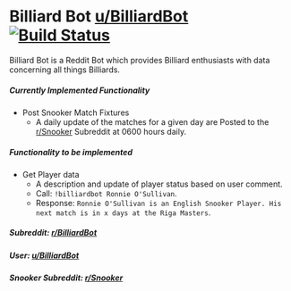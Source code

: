 # Billiard Bot [u/BilliardBot](https://www.reddit.com/user/billiardbot) [![Build Status](https://travis-ci.org/kieranrussell/billiards-bot.svg?branch=master)](https://travis-ci.org/kieranrussell/billiards-bot)
Billiard Bot is a Reddit Bot which provides Billiard enthusiasts with data concerning all things Billiards.

##### Currently Implemented Functionality

* Post Snooker Match Fixtures
    * A daily update of the matches for a given day are Posted to the [r/Snooker](https://www.reddit.com/r/snooker/) Subreddit at 0600 hours daily.
    
##### Functionality to be implemented

* Get Player data
    * A description and update of player status based on user comment.
    * Call: `!billiardbot Ronnie O'Sullivan`.
    * Response: `Ronnie O'Sullivan is an English Snooker Player. His next match is in x days at the Riga Masters`.


##### Subreddit: [r/BilliardBot](https://www.reddit.com/r/BilliardBot/)
##### User: [u/BilliardBot](https://www.reddit.com/user/billiardbot)
##### Snooker Subreddit: [r/Snooker](https://www.reddit.com/r/snooker/)

